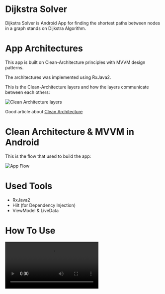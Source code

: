 # Dijkstra Solver
Dijkstra Solver is Android App for finding the shortest paths between nodes in a graph stands on Dijkstra Algorithm.

# App Architectures
This app is built on Clean-Architecture principles with MVVM design patterns.

The architectures was implemented using RxJava2.


This is the Clean-Architecture layers and how the layers communicate between each others:

![Clean Architecture layers](https://blog.cleancoder.com/uncle-bob/images/2012-08-13-the-clean-architecture/CleanArchitecture.jpg)


Good article about [Clean Architecture](https://blog.cleancoder.com/uncle-bob/2012/08/13/the-clean-architecture.html)

# Clean Architecture & MVVM in Android

This is the flow that used to build the app:

![App Flow](https://miro.medium.com/max/875/1*scRS80AjzsGiAN3szmaoZw.png)


# Used Tools
* RxJava2
* Hilt (for Dependency Injection)
* ViewModel & LiveData

# How To Use
![How to use](https://github.com/Abdulrahman-Tayara/Dijkstra-Solver-Clean-Architecture/blob/master/demo.mp4)
